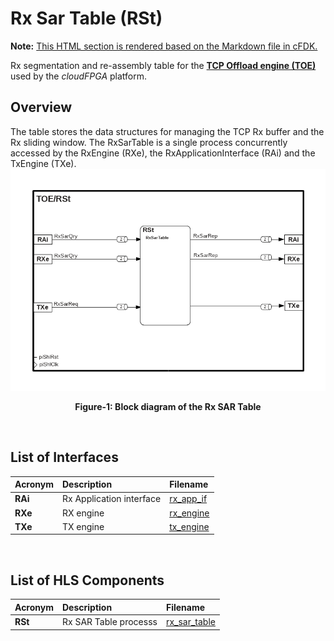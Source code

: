 # Rx Sar Table (RSt)
**Note:** [This HTML section is rendered based on the Markdown file in cFDK.](https://github.com/cloudFPGA/cFDK/blob/master/DOC/NTS/RSt.md)

Rx segmentation and re-assembly table for the **[TCP Offload engine (TOE)](https://github.com/cloudFPGA/cFDK/blob/master/DOC/NTS/./TOE.md)** used by the *cloudFPGA* platform. 

## Overview
The table stores the data structures for managing the TCP Rx buffer and the Rx sliding window.
The RxSarTable is a single process concurrently accessed by the RxEngine (RXe), the RxApplicationInterface (RAi) and the TxEngine (TXe).
![Block diagram of the TOE/RSt](https://github.com/cloudFPGA/cFDK/blob/master/DOC/NTS/./images/Fig-TOE-RSt-Structure.bmp?raw=true#center)
<p align="center"><b>Figure-1: Block diagram of the Rx SAR Table</b></p>
<br>

## List of Interfaces

| Acronym         | Description                                           | Filename
|:----------------|:------------------------------------------------------|:--------------
|  **RAi**        | Rx Application interface                              | [rx_app_if](../../SRA/LIB/SHELL/LIB/hls/toe/src/rx_app_if/rx_app_if.cpp)
|  **RXe**        | RX engine                                             | [rx_engine](../../SRA/LIB/SHELL/LIB/hls/toe/src/rx_engine/src/rx_engine.cpp)
|  **TXe**        | TX engine                                             | [tx_engine](../../SRA/LIB/SHELL/LIB/hls/toe/src/tx_engine/src/tx_engine.cpp)


<br>

## List of HLS Components

| Acronym         | Description                                           | Filename
|:----------------|:------------------------------------------------------|:--------------
| **RSt**         | Rx SAR Table processs                                 | [rx_sar_table](../../SRA/LIB/SHELL/LIB/hls/toe/src/rx_sar_table/rx_sar_table.cpp)

<br>
